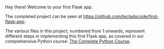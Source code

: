 Hey there! Welcome to your first Flask app.

The completed project can be seen at https://github.com/tecladocode/first-flask-app.

The various files in this project, numbered from 1 onwards, represent different steps in implementing this first Flask app, as covered in our comprehensive Python course: [The Complete Python Course](https://www.udemy.com/the-complete-python-course/?couponCode=GITHUB).